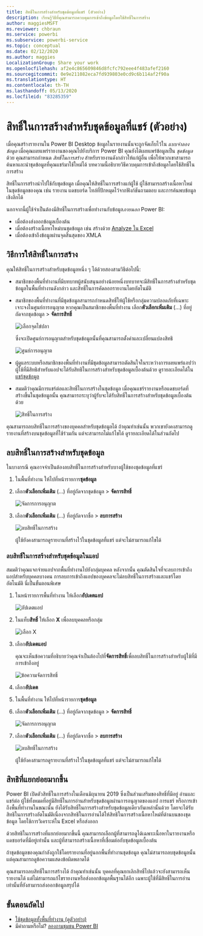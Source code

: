 ```yaml
---
title: สิทธิ์ในการสร้างสำหรับชุดข้อมูลที่แชร์ (ตัวอย่าง)
description: เรียนรู้วิธีที่คุณสามารถควบคุมการเข้าถึงข้อมูลโดยใช้สิทธิ์ในการสร้าง
author: maggiesMSFT
ms.reviewer: chbraun
ms.service: powerbi
ms.subservice: powerbi-service
ms.topic: conceptual
ms.date: 02/12/2020
ms.author: maggies
LocalizationGroup: Share your work
ms.openlocfilehash: af2e4c865609846d8fcfc792eee4f483afef2160
ms.sourcegitcommit: 0e9e211082eca7fd939803e0cd9c6b114af2f90a
ms.translationtype: HT
ms.contentlocale: th-TH
ms.lasthandoff: 05/13/2020
ms.locfileid: "83285359"
---
```

# <a name="build-permission-for-shared-datasets-preview"></a>สิทธิ์ในการสร้างสำหรับชุดข้อมูลที่แชร์ (ตัวอย่าง)

เมื่อคุณสร้างรายงานใน Power BI Desktop ข้อมูลในรายงานนั้นจะถูกจัดเก็บไว้ใน *แบบจำลองข้อมูล* เมื่อคุณเผยแพร่รายงานของคุณไปยังบริการ Power BI คุณยังได้เผยแพร่ข้อมูลเป็น *ชุดข้อมูล* ด้วย คุณสามารถกำหนด *สิทธิ์ในการสร้าง* สำหรับรายงานดังกล่าวให้แก่ผู้อื่น เพื่อให้พวกเขาสามารถค้นหาและนำชุดข้อมูลที่คุณแชร์มาใช้ใหม่ได้ บทความนี้อธิบายวิธีควบคุมการเข้าถึงข้อมูลโดยใช้สิทธิ์ในการสร้าง

สิทธิ์ในการสร้างนำไปใช้กับชุดข้อมูล เมื่อคุณให้สิทธิ์ในการสร้างแก่ผู้ใช้ ผู้ใช้สามารถสร้างเนื้อหาใหม่ในชุดข้อมูลของคุณ เช่น รายงาน แดชบอร์ด ไทล์ที่ปักหมุดไว้จากฟังก์ชันถามตอบ และการค้นพบข้อมูลเชิงลึกได้ 

นอกจากนี้ผู้ใช้จำเป็นต้องมีสิทธิ์ในการสร้างเพื่อทำงานกับข้อมูล*ภายนอก* Power BI:

- เมื่อต้องส่งออกข้อมูลเบื้องต้น
- เมื่อต้องสร้างเนื้อหาใหม่บนชุดข้อมูล เช่น สร้างด้วย [Analyze ใน Excel](../collaborate-share/service-analyze-in-excel.md)
- เมื่อต้องเข้าถึงข้อมูลผ่านจุดสิ้นสุดของ XMLA

## <a name="ways-to-give-build-permission"></a>วิธีการให้สิทธิ์ในการสร้าง

คุณให้สิทธิ์ในการสร้างสำหรับชุดข้อมูลหนึ่ง ๆ ได้ด้วยสองสามวิธีต่อไปนี้:

- สมาชิกของพื้นที่ทำงานที่มีบทบาทผู้สนับสนุนอย่างน้อยหนึ่งบทบาทจะมีสิทธิ์ในการสร้างสำหรับชุดข้อมูลในพื้นที่ทำงานดังกล่าว และสิทธิ์ในการคัดลอกรายงานโดยอัตโนมัติ
 
- สมาชิกของพื้นที่ทำงานที่มีชุดข้อมูลสามารถกำหนดสิทธิ์ให้ผู้ใช้หรือกลุ่มความปลอดภัยที่เฉพาะเจาะจงในศูนย์การอนุญาต หากคุณเป็นสมาชิกของพื้นที่ทำงาน เลือก**ตัวเลือกเพิ่มเติม** (...) ที่อยู่ถัดจากชุดข้อมูล > **จัดการสิทธิ์**

    ![เลือกจุดไข่ปลา](media/service-datasets-build-permissions/power-bi-dataset-permissions-new-look.png)

    ซึ่งจะเปิดศูนย์การอนุญาตสำหรับชุดข้อมูลนั้นที่คุณสามารถตั้งค่าและเปลี่ยนแปลงสิทธิ

    ![ศูนย์การอนุญาต](media/service-datasets-build-permissions/power-bi-dataset-remove-permissions-no-callouts.png)

- ผู้ดูแลระบบหรือสมาชิกของพื้นที่ทำงานที่มีชุดข้อมูลสามารถตัดสินใจในระหว่างการเผยแพร่แอปว่าผู้ใช้ที่มีสิทธิสำหรับแอปจะได้รับสิทธิในการสร้างสำหรับชุดข้อมูลเบื้องต้นด้วย ดูรายละเอียดได้ใน[แชร์ชุดข้อมูล](service-datasets-share.md)

- สมมติว่าคุณมีการแชร์ต่อและสิทธิ์ในการสร้างในชุดข้อมูล เมื่อคุณแชร์รายงานหรือแดชบอร์ดที่สร้างขึ้นในชุดข้อมูลนั้น คุณสามารถระบุว่าผู้รับจะได้รับสิทธิ์ในการสร้างสำหรับชุดข้อมูลเบื้องต้นด้วย

    ![สิทธิ์ในการสร้าง](media/service-datasets-build-permissions/power-bi-share-report-allow-users.png)

คุณสามารถลบสิทธิ์ในการสร้างของบุคคลสำหรับชุดข้อมูลได้ ถ้าคุณทำเช่นนั้น พวกเขายังคงสามารถดูรายงานที่สร้างบนชุดข้อมูลที่ใช้ร่วมกัน แต่จะสามารถไม่แก้ไขได้ ดูรายละเอียดได้ในส่วนถัดไป

## <a name="remove-build-permission-for-a-dataset"></a>ลบสิทธิ์ในการสร้างสำหรับชุดข้อมูล

ในบางกรณี คุณอาจจำเป็นต้องลบสิทธิ์ในการสร้างสำหรับบางผู้ใช้ของชุดข้อมูลที่แชร์ 

1. ในพื้นที่ทำงาน ให้ไปที่หน้ารายการ**ชุดข้อมูล** 
1. เลือก**ตัวเลือกเพิ่มเติม** (...) ที่อยู่ถัดจากชุดข้อมูล > **จัดการสิทธิ์**

    ![จัดการการอนุญาต](media/service-datasets-build-permissions/power-bi-dataset-permissions-new-look.png)

1. เลือก**ตัวเลือกเพิ่มเติม** (...) ที่อยู่ถัดจากชื่อ > **ลบการสร้าง**

    ![ลบสิทธิ์ในการสร้าง](media/service-datasets-build-permissions/power-bi-dataset-remove-build-permissions.png)

    ผู้ใช้ยังคงสามารถดูรายงานที่สร้างไว้ในชุดข้อมูลที่แชร์ แต่จะไม่สามารถแก้ไขได้

### <a name="remove-build-permission-for-a-dataset-in-an-app"></a>ลบสิทธิ์ในการสร้างสำหรับชุดข้อมูลในแอป

สมมติว่าคุณแจกจ่ายแอปจากพื้นที่ทำงานไปยังกลุ่มบุคคล หลังจากนั้น คุณตัดสินใจที่จะลบการเข้าถึงแอปสำหรับบุคคลบางคน การลบการเข้าถึงแอปของบุคคลจะไม่ลบสิทธิ์ในการสร้างและแชร์โดยอัตโนมัติ นี่เป็นขั้นตอนพิเศษ 

1. ในหน้ารายการพื้นที่ทำงาน ให้เลือก**อัปเดตแอป** 

    ![อัปเดตแอป](media/service-datasets-build-permissions/power-bi-app-update.png)

1. ในแท็บ**สิทธิ์** ให้เลือก **X** เพื่อลบบุคคลหรือกลุ่ม 

    ![เลือก X](media/service-datasets-build-permissions/power-bi-app-delete-user.png)
1. เลือก**อัปเดตแอป**

    คุณจะเห็นข้อความที่อธิบายว่าคุณจำเป็นต้องไปที่**จัดการสิทธิ์**เพื่อลบสิทธิ์ในการสร้างสำหรับผู้ใช้ที่มีการเข้าถึงอยู่ 

    ![ข้อความจัดการสิทธิ์](media/service-datasets-build-permissions/power-bi-dataset-app-remove-message.png)

1. เลือก**อัปเดต**

1. ในพื้นที่ทำงาน ให้ไปที่หน้ารายการ**ชุดข้อมูล** 
1. เลือก**ตัวเลือกเพิ่มเติม** (...) ที่อยู่ถัดจากชุดข้อมูล > **จัดการสิทธิ์**

    ![จัดการการอนุญาต](media/service-datasets-build-permissions/power-bi-dataset-permissions-new-look.png)

1. เลือก**ตัวเลือกเพิ่มเติม** (...) ที่อยู่ถัดจากชื่อ > **ลบการสร้าง**

    ![ลบสิทธิ์ในการสร้าง](media/service-datasets-build-permissions/power-bi-dataset-remove-build-permissions.png)

    ผู้ใช้ยังคงสามารถดูรายงานที่สร้างไว้ในชุดข้อมูลที่แชร์ แต่จะไม่สามารถแก้ไขได้

## <a name="more-granular-permissions"></a>สิทธิที่แยกย่อยมากขึ้น

Power BI เปิดตัวสิทธิ์ในการสร้างในเดือนมิถุนายน 2019 ซึ่งเป็นส่วนเสริมของสิทธิ์ที่มีอยู่ อ่านและแชร์ต่อ ผู้ใช้ทั้งหมดที่อยู่มีสิทธิ์ในการอ่านสำหรับชุดข้อมูลผ่านการอนุญาตของแอป การแชร์ หรือการเข้าถึงพื้นที่ทำงานในขณะนั้น ยังได้รับสิทธิ์ในการสร้างสำหรับชุดข้อมูลเดียวกันเหล่านั้นด้วย โดยจะได้รับสิทธิในการสร้างอัตโนมัติเนื่องจากสิทธิในการอ่านได้ให้สิทธิในการสร้างเนื้อหาใหม่ที่ด้านบนของชุดข้อมูล โดยใช้การวิเคราะห์ใน Excel หรือส่งออก

ด้วยสิทธิในการสร้างที่แยกย่อยมากขึ้นนี้ คุณสามารถเลือกผู้ที่สามารถดูได้เฉพาะเนื้อหาในรายงานหรือแดชบอร์ดที่มีอยู่เท่านั้น และผู้ที่สามารถสร้างเนื้อหาที่เชื่อมต่อกับชุดข้อมูลเบื้องต้น

ถ้าชุดข้อมูลของคุณกำลังถูกใช้โดยรายงานที่อยู่นอกพื้นที่ทำงานชุดข้อมูล คุณไม่สามารถลบชุดข้อมูลนั้น แต่คุณสามารถดูข้อความแสดงข้อผิดพลาดได้

คุณสามารถลบสิทธิ์ในการสร้างได้ ถ้าคุณทำเช่นนั้น บุคคลที่คุณยกเลิกสิทธิ์ไปแล้วจะยังสามารถเห็นรายงานได้ แต่ไม่สามารถแก้ไขรายงานหรือส่งออกข้อมูลพื้นฐานได้อีก เฉพาะผู้ใช้ที่มีสิทธิ์ในการอ่านเท่านั้นที่ยังสามารถส่งออกข้อมูลสรุปได้ 

## <a name="next-steps"></a>ขั้นตอนถัดไป

- [ใช้ชุดข้อมูลทั้งพื้นที่ทำงาน (ดูตัวอย่าง)](service-datasets-across-workspaces.md)
- มีคำถามหรือไม่? [ลองถามชุมชน Power BI](https://community.powerbi.com/)
